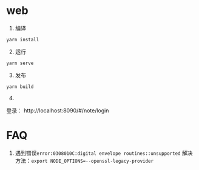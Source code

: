 # web

1. 编译
```
yarn install
```

2. 运行
```
yarn serve
```
3. 发布
```
yarn build
```
4.
登录：
http://localhost:8090/#/note/login

# FAQ
1. 遇到错误`error:0308010C:digital envelope routines::unsupported`
解决方法：`export NODE_OPTIONS=--openssl-legacy-provider`